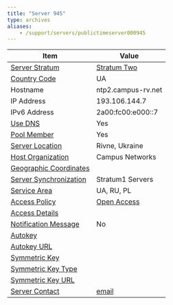 ```yaml
---
title: "Server 945"
type: archives
aliases:
    - /support/servers/publictimeserver000945
---
```


| Item | Value |
| ----- | ----- |
| [Server Stratum](/support/servers/serverstratum) | [Stratum Two](/support/servers/stratumtwotimeservers) |
| [Country Code](/support/servers/countrycode) | UA |
| Hostname |  ntp2.campus-rv.net  |
| IP Address |  193.106.144.7  |
| IPv6 Address |  2a00:fc00:e000::7 |
| [Use DNS](/support/servers/usedns) | Yes |
| [Pool Member](/support/servers/poolmember) | Yes |
| [Server Location](/support/servers/serverlocation) |  Rivne, Ukraine |
| [Host Organization](/support/servers/hostorganization) |  Campus Networks |
| [ Geographic Coordinates](/support/servers/geographiccoordinates) |  |
| [Server Synchronization](/support/servers/serversynchronization) |  Stratum1 Servers |
| [Service Area](/support/servers/servicearea) |  UA, RU, PL |
| [Access Policy](/support/servers/accesspolicy) | [Open Access](/support/servers/openaccess) |
| [Access Details](/support/servers/accessdetails) |  |
| [Notification Message](/support/servers/notificationmessage) | No |
| [Autokey](/support/servers/autokey) |  |
| [Autokey URL](/support/servers/autokeyurl) | |
| [Symmetric Key](/support/servers/symmetrickey) | |
| [Symmetric Key Type](/support/servers/symmetrickeytype) | |
| [Symmetric Key URL](/support/servers/symmetrickeyurl) | |
| [Server Contact](/support/servers/servercontact) | [email](mailto:admin@campus-rv.net) |
